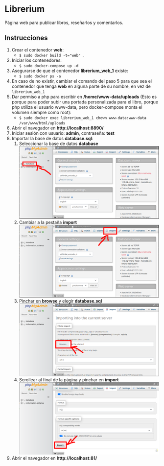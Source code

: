 # Librerium
Página web para publicar libros, reseñarlos y comentarlos.

## Instrucciones
1. Crear el contenedor **web**:
    * `$ sudo docker build -t="web" .`
2. Iniciar los contenedores:
    * `$ sudo docker-compose up -d`
3. Asegurarse de que el contenedor **librerium_web_1** existe:
    * `$ sudo docker ps -a`
4. En caso de no existir, cambiar el comando del paso 5 para que sea el contenedor que tenga **web** en alguna parte de su nombre, en vez de `librerium_web_1`
5. Dar permiso a php para escribir en **/home/www-data/uploads** (Esto es porque para poder subir una portada personalizada para el libro, porque php utiliza el usuario www-data, pero docker-compose monta el volumen siempre como root):
    * `$ sudo docker exec librerium_web_1 chown www-data:www-data /var/www/html/uploads`
6. Abrir el navegador en **http://localhost:8890/**
8. Iniciar sesión con usuario: **admin**, contraseña: **test**
7. Importar la base de datos **database.sql**:
    1. Seleccionar la base de datos **database** ![](resources/elegir_database.png)
    2. Cambiar a la pestaña **import** ![](resources/import.png)
    3. Pinchar en **browse** y elegir **database.sql** ![](resources/browse.png)
    4. Scrollear al final de la página y pinchar en **import** ![](resources/import_btn.png)
8. Abrir el navegador en **http://localhost:81/**

